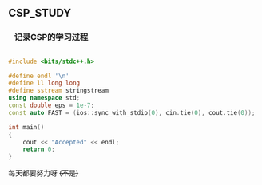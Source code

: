 ## CSP_STUDY

### &nbsp;&nbsp;&nbsp;记录CSP的学习过程



```C++

#include <bits/stdc++.h>

#define endl '\n'
#define ll long long
#define sstream stringstream
using namespace std;
const double eps = 1e-7;
const auto FAST = (ios::sync_with_stdio(0), cin.tie(0), cout.tie(0));

int main()
{
    cout << "Accepted" << endl;
    return 0;
}

```


每天都要努力呀
~~(不是)~~

